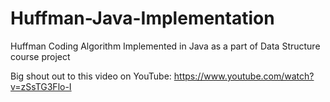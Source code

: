 # Huffman-Java-Implementation
Huffman Coding Algorithm Implemented in Java as a part of Data Structure course project

Big shout out to this video on YouTube: https://www.youtube.com/watch?v=zSsTG3Flo-I
